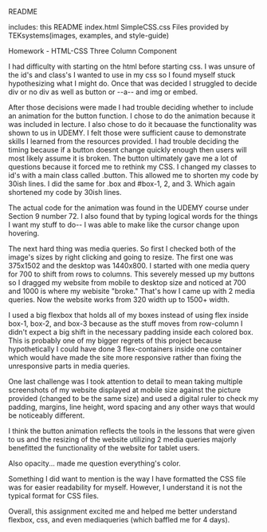 README 

includes:
this README
index.html
SimpleCSS.css
Files provided by TEKsystems(images, examples, and style-guide)

Homework - HTML-CSS Three Column Component

I had difficulty with starting on the html before starting css. I was unsure of the id's and class's I wanted to use in my css so I found myself stuck hypothesizing what I might do. Once that was decided I struggled to decide div or no div as well as button or --a-- and img or embed. 

After those decisions were made I had trouble deciding whether to include an animation for the button function. I chose to do the animation because it was included in lecture. I also chose to do it becauase the functionality was shown to us in UDEMY. I felt those were sufficient cause to demonstrate skills I learned from the resources provided. I had trouble deciding the timing because if a button doesnt change quickly enough then users will most likely assume it is broken. The button ultimately gave me a lot of questions because it forced me to rethink my CSS. I changed my classes to id's with a main class called .button. This allowed me to shorten my code by 30ish lines. I did the same for .box and #box-1, 2, and 3. Which again shortened my code by 30ish lines. 

The actual code for the animation was found in the UDEMY course under Section 9 number 72. I also found that by typing logical words for the things I want my stuff to do-- I was able to make like the cursor change upon hovering. 

The next hard thing was media queries. So first I checked both of the image's sizes by right clicking and going to resize. The first one was 375x1502 and the desktop was 1440x800. I started with one media query for 700 to shift from rows to columns. This severely messed up my buttons so I dragged my website from mobile to desktop size and noticed at 700 and 1000 is where my webisite "broke." That's how I came up with 2 media queries. Now the website works from 320 width up to 1500+ width. 

I used a big flexbox that holds all of my boxes instead of using flex inside box-1, box-2, and box-3 because as the stuff moves from row-column I didn't expect a big shift in the necessary padding inside each colored box. This is probably one of my bigger regrets of this project because hypothetically I could have done 3 flex-containers inside one container which would have made the site more responsive rather than fixing the unresponsive parts in media queries. 

One last challenge was I took attention to detail to mean taking multiple screenshots of my website displayed at mobile size against the picture provided (changed to be the same size) and used a digital ruler to check my padding, margins, line height, word spacing and any other ways that would be noticeably different. 

I think the button animation reflects the tools in the lessons that were given to us and the resizing of the website utilizing 2 media queries majorly benefitted the functionality of the website for tablet users. 

Also opacity... made me question everything's color. 

Something I did want to mention is the way I have formatted the CSS file was for easier readability for myself. However, I understand it is not the typical format for CSS files. 

Overall, this assignment excited me and helped me better understand flexbox, css, and even mediaqueries (which baffled me for 4 days). 